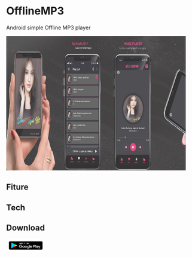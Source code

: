 # OfflineMP3
Android simple Offline MP3 player

<img src="https://raw.githubusercontent.com/Hendriyawan/OfflineMP3/master/top_koplo_2019.jpg" width="480" height="360">

## Fiture

## Tech

## Download
[<img src="https://raw.githubusercontent.com/Hendriyawan/OfflineMP3/master/googleplay.png" width="104" height="34">](https://play.google.com/store/apps/details?id=com.hdev.topkoplo)
